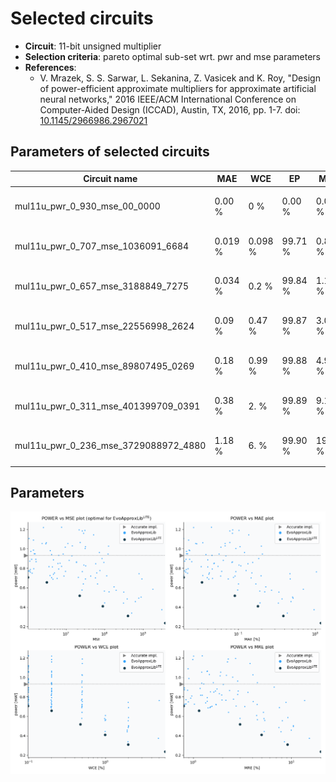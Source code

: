 
Selected circuits
===================
 - **Circuit**: 11-bit unsigned multiplier
 - **Selection criteria**: pareto optimal sub-set wrt. pwr and mse parameters
 - **References**: 
   - V. Mrazek, S. S. Sarwar, L. Sekanina, Z. Vasicek and K. Roy, "Design of power-efficient approximate multipliers for approximate artificial neural networks," 2016 IEEE/ACM International Conference on Computer-Aided Design (ICCAD), Austin, TX, 2016, pp. 1-7. doi: [10.1145/2966986.2967021](https://dx.doi.org/10.1145/2966986.2967021)


Parameters of selected circuits
----------------------------

| Circuit name | MAE | WCE | EP | MRE | MSE | Download |
| --- |  --- | --- | --- | --- | --- | --- | 
| mul11u_pwr_0_930_mse_00_0000 | 0.00 % | 0 % | 0.00 % | 0.00 % | 0 |  [[Verilog<sub>generic</sub>](mul11u_pwr_0_930_mse_00_0000_gen.v)] [[Verilog<sub>PDK45</sub>](mul11u_pwr_0_930_mse_00_0000_pdk45.v)]  [[C](mul11u_pwr_0_930_mse_00_0000.c)] |
| mul11u_pwr_0_707_mse_1036091_6684 | 0.019 % | 0.098 % | 99.71 % | 0.80 % | 1036092 |  [[Verilog<sub>generic</sub>](mul11u_pwr_0_707_mse_1036091_6684_gen.v)] [[Verilog<sub>PDK45</sub>](mul11u_pwr_0_707_mse_1036091_6684_pdk45.v)]  [[C](mul11u_pwr_0_707_mse_1036091_6684.c)] |
| mul11u_pwr_0_657_mse_3188849_7275 | 0.034 % | 0.2 % | 99.84 % | 1.15 % | 3188850 |  [[Verilog<sub>generic</sub>](mul11u_pwr_0_657_mse_3188849_7275_gen.v)] [[Verilog<sub>PDK45</sub>](mul11u_pwr_0_657_mse_3188849_7275_pdk45.v)]  [[C](mul11u_pwr_0_657_mse_3188849_7275.c)] |
| mul11u_pwr_0_517_mse_22556998_2624 | 0.09 % | 0.47 % | 99.87 % | 3.00 % | 22556998 |  [[Verilog<sub>generic</sub>](mul11u_pwr_0_517_mse_22556998_2624_gen.v)] [[Verilog<sub>PDK45</sub>](mul11u_pwr_0_517_mse_22556998_2624_pdk45.v)]  [[C](mul11u_pwr_0_517_mse_22556998_2624.c)] |
| mul11u_pwr_0_410_mse_89807495_0269 | 0.18 % | 0.99 % | 99.88 % | 4.96 % | 89807495 |  [[Verilog<sub>generic</sub>](mul11u_pwr_0_410_mse_89807495_0269_gen.v)] [[Verilog<sub>PDK45</sub>](mul11u_pwr_0_410_mse_89807495_0269_pdk45.v)]  [[C](mul11u_pwr_0_410_mse_89807495_0269.c)] |
| mul11u_pwr_0_311_mse_401399709_0391 | 0.38 % | 2. % | 99.89 % | 9.18 % | 401399709 |  [[Verilog<sub>generic</sub>](mul11u_pwr_0_311_mse_401399709_0391_gen.v)] [[Verilog<sub>PDK45</sub>](mul11u_pwr_0_311_mse_401399709_0391_pdk45.v)]  [[C](mul11u_pwr_0_311_mse_401399709_0391.c)] |
| mul11u_pwr_0_236_mse_3729088972_4880 | 1.18 % | 6. % | 99.90 % | 19.95 % | 3729088972 |  [[Verilog<sub>generic</sub>](mul11u_pwr_0_236_mse_3729088972_4880_gen.v)] [[Verilog<sub>PDK45</sub>](mul11u_pwr_0_236_mse_3729088972_4880_pdk45.v)]  [[C](mul11u_pwr_0_236_mse_3729088972_4880.c)] |
    
Parameters
--------------
![Parameters figure](fig.png)
             